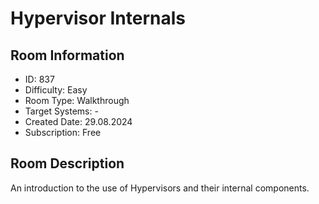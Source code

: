 ﻿# Hypervisor Internals

## Room Information
- ID: 837
- Difficulty: Easy
- Room Type: Walkthrough
- Target Systems: -
- Created Date: 29.08.2024
- Subscription: Free

## Room Description
An introduction to the use of Hypervisors and their internal components.

